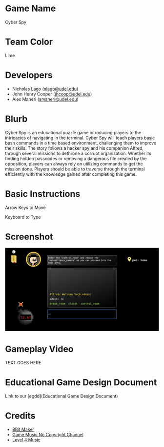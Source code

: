 # Game Name

Cyber Spy

# Team Color

Lime
# Developers

* Nicholas Lago (nlago@udel.edu)
* John Henry Cooper (jhcoop@udel.edu)
* Alex Maneri (amaneri@udel.edu)

# Blurb

Cyber Spy is an educational puzzle game introducing players to the intricacies of navigating in the terminal. Cyber Spy will teach players basic bash commands in a time based environment, challenging them to improve their skills. The story follows a hacker spy and his companion Alfred, through several missions to dethrone a corrupt organization. Whether its finding hidden passcodes or removing a dangerous file created by the opposition, players can always rely on utilizing commands to get the mission done. Players should be able to traverse through the terminal efficiently with the knowledge gained after completing this game.

# Basic Instructions

Arrow Keys to Move

Keyboard to Type

# Screenshot

![Gameplay Image](https://github.com/UD-S24-CISC374/final-project-lime/blob/main/docs/large.png)

# Gameplay Video

TEXT GOES HERE

# Educational Game Design Document

Link to our [egdd](Educational Game Design Document)

# Credits

* [8Bit Maker](https://make8bitart.com/)
* [Game Music No Copyright Channel](https://www.youtube.com/@Pixverses)
* [Level 4 Music](https://www.youtube.com/watch?v=MIppc7zfqis&list=PLO4jlmGoc6uAy9S9J3SPXv-UrHBm9Bgz9&index=2)

